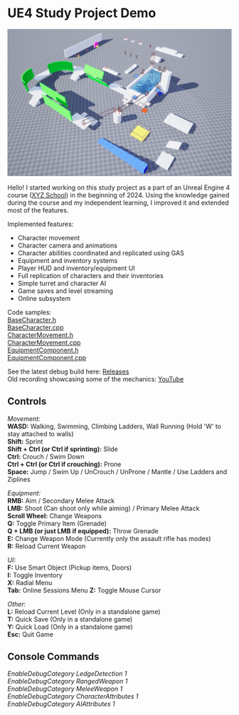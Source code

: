 # UE4 Study Project Demo

![Gym](Gym.png)

Hello! I started working on this study project as a part of an Unreal Engine 4 course ([XYZ School](https://www.school-xyz.com/main_eng)) in the beginning of 2024. Using the knowledge gained during the course and my independent learning, I improved it and extended most of the features.

Implemented features:
- Character movement
- Character camera and animations
- Character abilities coordinated and replicated using GAS
- Equipment and inventory systems
- Player HUD and inventory/equipment UI
- Full replication of characters and their inventories
- Simple turret and character AI
- Game saves and level streaming
- Online subsystem

Code samples:  
[BaseCharacter.h](https://github.com/Neolias/u4-study-project-demo/blob/main/ue4/Source/XyzHomework/Characters/XyzBaseCharacter.h)  
[BaseCharacter.cpp](https://github.com/Neolias/u4-study-project-demo/blob/main/ue4/Source/XyzHomework/Characters/XyzBaseCharacter.cpp)  
[CharacterMovement.h](https://github.com/Neolias/u4-study-project-demo/blob/main/ue4/Source/XyzHomework/Components/MovementComponents/XyzBaseCharMovementComponent.h)  
[CharacterMovement.cpp](https://github.com/Neolias/u4-study-project-demo/blob/main/ue4/Source/XyzHomework/Components/MovementComponents/XyzBaseCharMovementComponent.cpp)  
[EquipmentComponent.h](https://github.com/Neolias/u4-study-project-demo/blob/main/ue4/Source/XyzHomework/Components/CharacterComponents/CharacterEquipmentComponent.h)  
[EquipmentComponent.cpp](https://github.com/Neolias/u4-study-project-demo/blob/main/ue4/Source/XyzHomework/Components/CharacterComponents/CharacterEquipmentComponent.cpp)  

See the latest debug build here: [Releases]( https://github.com/Neolias/ue4-study-project-demo/releases)  
Old recording showcasing some of the mechanics: [YouTube](https://www.youtube.com/watch?v=TFxdaA3Rt28)

## Controls
*Movement:*  
**WASD:** Walking, Swimming, Climbing Ladders, Wall Running (Hold 'W' to stay attached to walls)  
**Shift:** Sprint  
**Shift + Ctrl (or Ctrl if sprinting):** Slide  
**Ctrl:** Crouch / Swim Down  
**Ctrl + Ctrl (or Ctrl if crouching):** Prone  
**Space:** Jump / Swim Up / UnCrouch / UnProne / Mantle / Use Ladders and Ziplines  

*Equipment:*  
**RMB:** Aim / Secondary Melee Attack  
**LMB:** Shoot (Can shoot only while aiming) / Primary Melee Attack  
**Scroll Wheel:** Change Weapons  
**Q:** Toggle Primary Item (Grenade)  
**Q + LMB (or just LMB if equipped):** Throw Grenade  
**E:** Change Weapon Mode (Currently only the assault rifle has modes)  
**R:** Reload Current Weapon  

*UI:*  
**F:** Use Smart Object (Pickup items, Doors)  
**I:** Toggle Inventory  
**X:** Radial Menu  
**Tab:** Online Sessions Menu
**Z:** Toggle Mouse Cursor  

*Other:*  
**L:** Reload Current Level (Only in a standalone game)  
**T:** Quick Save (Only in a standalone game)  
**Y:** Quick Load (Only in a standalone game)  
**Esc:** Quit Game

## Console Commands
*EnableDebugCategory LedgeDetection 1*  
*EnableDebugCategory RangedWeapon 1*  
*EnableDebugCategory MeleeWeapon 1*  
*EnableDebugCategory CharacterAttributes 1*  
*EnableDebugCategory AIAttributes 1*  
